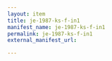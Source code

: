 ```yaml
---
layout: item
title: je-1987-ks-f-in1
manifest_name: je-1987-ks-f-in1
permalink: je-1987-ks-f-in1
external_manifest_url: 

---
```

<!-- Add an essay or interpretive material below this line,
using HTML or markdown.  Do not modify this file above this line -->
